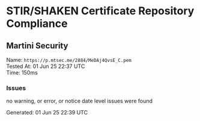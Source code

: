 # STIR/SHAKEN Certificate Repository Compliance

## Martini Security

Name: `https://p.mtsec.me/2884/MeDAj4QvsE_C.pem`\
Tested At: 01 Jun 25 22:37 UTC\
Time: 150ms

### Issues

no warning, or error, or notice date level issues were found

Generated: 01 Jun 25 22:39 UTC